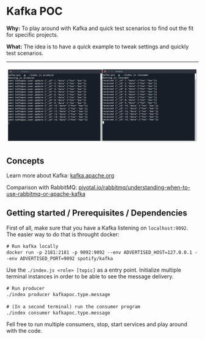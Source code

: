 # Kafka POC

**Why:** To play around with Kafka and quick test scenarios to find out the fit for specific projects.

**What:** The idea is to have a quick example to tweak settings and quickly test scenarios.

---------------------------------

![screenshot](assets/screenshot.png)

## Concepts

Learn more about Kafka: [kafka.apache.org](https://kafka.apache.org/)

Comparison with RabbitMQ: [pivotal.io/rabbitmq/understanding-when-to-use-rabbitmq-or-apache-kafka](https://content.pivotal.io/rabbitmq/understanding-when-to-use-rabbitmq-or-apache-kafka)

## Getting started / Prerequisites / Dependencies

First of all, make sure that you have a Kafka listening on `localhost:9092`. The easier way to do that is throught docker:

```
# Run kafka locally
docker run -p 2181:2181 -p 9092:9092 --env ADVERTISED_HOST=127.0.0.1 --env ADVERTISED_PORT=9092 spotify/kafka
```

Use the `./index.js <role> [topic]` as a entry point. Initialize multiple terminal instances in order to be able to see the message delivery.

```
# Run producer
./index producer kafkapoc.type.message

# (In a second terminal) run the consumer program
./index consumer kafkapoc.type.message
```

Fell free to run multiple consumers, stop, start services and play around with the code.
